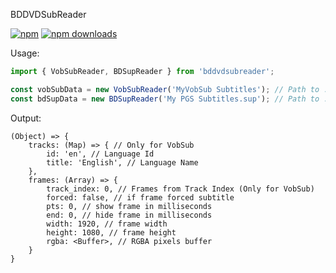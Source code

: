 BDDVDSubReader

[![npm](https://img.shields.io/npm/v/bddvdsubreader?style=flat-square)](https://npmjs.com/bddvdsubreader)
[![npm downloads](https://img.shields.io/npm/dm/bddvdsubreader?style=flat-square)](https://npmjs.com/bddvdsubreader)

Usage:
```javascript
import { VobSubReader, BDSupReader } from 'bddvdsubreader';

const vobSubData = new VobSubReader('MyVobSub Subtitles'); // Path to .sub/.idx files with or without extension
const bdSupData = new BDSupReader('My PGS Subtitles.sup'); // Path to .sup file
```

Output:
```
(Object) => {
    tracks: (Map) => { // Only for VobSub
        id: 'en', // Language Id
        title: 'English', // Language Name
    },
    frames: (Array) => {
        track_index: 0, // Frames from Track Index (Only for VobSub)
        forced: false, // if frame forced subtitle
        pts: 0, // show frame in milliseconds
        end: 0, // hide frame in milliseconds
        width: 1920, // frame width
        height: 1080, // frame height
        rgba: <Buffer>, // RGBA pixels buffer
    }
}
```